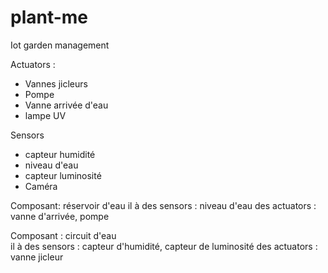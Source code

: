 # plant-me
Iot garden management


Actuators :
- Vannes jicleurs
- Pompe
- Vanne arrivée d'eau
- lampe UV

Sensors
- capteur humidité
- niveau d'eau
- capteur luminosité
- Caméra

Composant: réservoir d'eau
il à 
des sensors : niveau d'eau
des actuators : vanne d'arrivée, pompe

Composant : circuit d'eau       
il à 
des sensors : capteur d'humidité, capteur de luminosité
des actuators : vanne jicleur